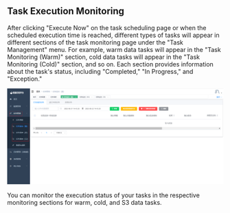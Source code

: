 ## Task Execution Monitoring

After clicking "Execute Now" on the task scheduling page or when the scheduled execution time is reached, different types of tasks will appear in different sections of the task monitoring page under the "Task Management" menu. For example, warm data tasks will appear in the "Task Monitoring (Warm)" section, cold data tasks will appear in the "Task Monitoring (Cold)" section, and so on. Each section provides information about the task's status, including "Completed," "In Progress," and "Exception."

![image-20230621144555999](../../images/whalealDataImages/image-20230621144555999.png)

You can monitor the execution status of your tasks in the respective monitoring sections for warm, cold, and S3 data tasks.
